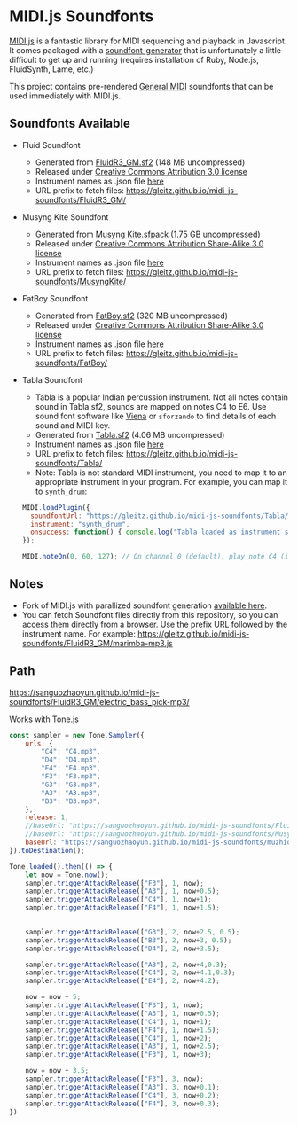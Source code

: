 # MIDI.js Soundfonts

[MIDI.js](https://github.com/mudcube/MIDI.js) is a fantastic library for MIDI sequencing and playback in Javascript. It comes packaged with a [soundfont-generator](https://github.com/gleitz/MIDI.js/blob/master/generator/ruby/soundfont_builder.rb) that is unfortunately a little difficult to get up and running (requires installation of Ruby, Node.js, FluidSynth, Lame, etc.)

This project contains pre-rendered [General MIDI](https://en.wikipedia.org/wiki/General_MIDI) soundfonts that can be used immediately with MIDI.js.

Soundfonts Available
----

- Fluid Soundfont
    - Generated from [FluidR3_GM.sf2](http://www.synthfont.com/SoundFonts/FluidR3_GM.sfArk) (148 MB uncompressed)
    - Released under [Creative Commons Attribution 3.0 license](https://creativecommons.org/licenses/by/3.0/us/)
    - Instrument names as .json file [here](https://gleitz.github.io/midi-js-soundfonts/FluidR3_GM/names.json)
    - URL prefix to fetch files: https://gleitz.github.io/midi-js-soundfonts/FluidR3_GM/

- Musyng Kite Soundfont
    - Generated from [Musyng Kite.sfpack](http://www.synthfont.com/SoundFonts/Musyng.sfpack) (1.75 GB uncompressed)
    - Released under [Creative Commons Attribution Share-Alike 3.0 license](https://creativecommons.org/licenses/by-sa/3.0/)
    - Instrument names as .json file [here](https://gleitz.github.io/midi-js-soundfonts/MusyngKite/names.json)
    - URL prefix to fetch files: https://gleitz.github.io/midi-js-soundfonts/MusyngKite/

- FatBoy Soundfont
    - Generated from [FatBoy.sf2](https://fatboy.site) (320 MB uncompressed)
    - Released under [Creative Commons Attribution Share-Alike 3.0 license](https://creativecommons.org/licenses/by-sa/3.0/)
    - Instrument names as .json file [here](https://gleitz.github.io/midi-js-soundfonts/FatBoy/names.json)
    - URL prefix to fetch files: https://gleitz.github.io/midi-js-soundfonts/FatBoy/

- Tabla Soundfont
    - Tabla is a popular Indian percussion instrument. Not all notes contain sound in Tabla.sf2, sounds are mapped on notes C4 to E6. Use sound font software like [Viena](https://www.synthfont.com/index.html) or `sforzando` to find details of each sound and MIDI key.
    - Generated from [Tabla.sf2](https://gleitz.github.io/midi-js-soundfonts/Tabla/Tabla.sf2) (4.06 MB uncompressed)
    - Instrument names as .json file [here](https://gleitz.github.io/midi-js-soundfonts/Tabla/names.json)
    - URL prefix to fetch files: https://gleitz.github.io/midi-js-soundfonts/Tabla/
    - Note: Tabla is not standard MIDI instrument, you need to map it to an appropriate instrument in your program. For example, you can map it to `synth_drum`:

    ```javascript
    MIDI.loadPlugin({
      soundfontUrl: "https://gleitz.github.io/midi-js-soundfonts/Tabla/"
      instrument: "synth_drum",
      onsuccess: function() { console.log("Tabla loaded as instrument synth_drum") }
    });

    MIDI.noteOn(0, 60, 127); // On channel 0 (default), play note C4 (id 60) with max velocity (127)

    ```

Notes
-----

- Fork of MIDI.js with parallized soundfont generation [available here](https://github.com/gleitz/MIDI.js).
- You can fetch Soundfont files directly from this repository, so you can access them directly from a browser. Use the prefix URL followed by the instrument name. For example: https://gleitz.github.io/midi-js-soundfonts/FluidR3_GM/marimba-mp3.js

Path
----
https://sanguozhaoyun.github.io/midi-js-soundfonts/FluidR3_GM/electric_bass_pick-mp3/

Works with Tone.js
```js
const sampler = new Tone.Sampler({
	urls: {
		"C4": "C4.mp3",
		"D4": "D4.mp3",
		"E4": "E4.mp3",
		"F3": "F3.mp3",
		"G3": "G3.mp3",
		"A3": "A3.mp3",
		"B3": "B3.mp3",
	},
	release: 1,
	//baseUrl: "https://sanguozhaoyun.github.io/midi-js-soundfonts/FluidR3_GM/electric_bass_pick-mp3/",
	//baseUrl: "https://sanguozhaoyun.github.io/midi-js-soundfonts/MusyngKite/electric_bass_pick-mp3/",
	baseUrl: "https://sanguozhaoyun.github.io/midi-js-soundfonts/muzhiqin/tingyu-v1/",
}).toDestination();

Tone.loaded().then(() => {
	let now = Tone.now();
	sampler.triggerAttackRelease(["F3"], 1, now);
	sampler.triggerAttackRelease(["A3"], 1, now+0.5);
	sampler.triggerAttackRelease(["C4"], 1, now+1);
	sampler.triggerAttackRelease(["F4"], 1, now+1.5);

	
	sampler.triggerAttackRelease(["G3"], 2, now+2.5, 0.5);
	sampler.triggerAttackRelease(["B3"], 2, now+3, 0.5);
	sampler.triggerAttackRelease(["D4"], 2, now+3.5);

	sampler.triggerAttackRelease(["A3"], 2, now+4,0.3);
	sampler.triggerAttackRelease(["C4"], 2, now+4.1,0.3);
	sampler.triggerAttackRelease(["E4"], 2, now+4.2);

	now = now + 5;
	sampler.triggerAttackRelease(["F3"], 1, now);
	sampler.triggerAttackRelease(["A3"], 1, now+0.5);
	sampler.triggerAttackRelease(["C4"], 1, now+1);
	sampler.triggerAttackRelease(["F4"], 1, now+1.5);
	sampler.triggerAttackRelease(["C4"], 1, now+2);
	sampler.triggerAttackRelease(["A3"], 1, now+2.5);
	sampler.triggerAttackRelease(["F3"], 1, now+3);

	now = now + 3.5;
	sampler.triggerAttackRelease(["F3"], 3, now);
	sampler.triggerAttackRelease(["A3"], 3, now+0.1);
	sampler.triggerAttackRelease(["C4"], 3, now+0.2);
	sampler.triggerAttackRelease(["F4"], 3, now+0.3);
})
```
